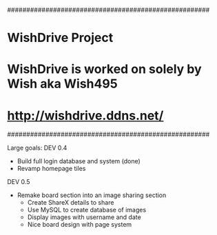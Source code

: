 #####################################################
#                 WishDrive Project                 #
# WishDrive is worked on solely by Wish aka Wish495 #
#             http://wishdrive.ddns.net/            #
#####################################################

Large goals:
DEV 0.4
- Build full login database and system (done)
- Revamp homepage tiles

DEV 0.5
- Remake board section into an image sharing section
  - Create ShareX details to share
  - Use MySQL to create database of images
  - Display images with username and date
  - Nice board design with page system
